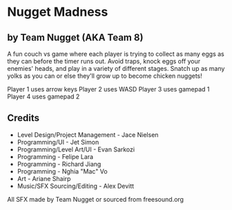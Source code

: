 # Nugget Madness
## by Team Nugget (AKA Team 8)

A fun couch vs game where each player is trying to collect as many eggs as they can before the timer runs out. Avoid traps, knock eggs off your enemies' heads, and play in a variety of different stages. Snatch up as many yolks as you can or else they'll grow up to become chicken nuggets!

Player 1 uses arrow keys
Player 2 uses WASD
Player 3 uses gamepad 1
Player 4 uses gamepad 2

## Credits

* Level Design/Project Management - Jace Nielsen
* Programming/UI - Jet Simon
* Programming/Level Art/UI - Evan Sarkozi
* Programming - Felipe Lara
* Programming - Richard Jiang
* Programming - Nghia "Mac" Vo
* Art - Ariane Shairp
* Music/SFX Sourcing/Editing - Alex Devitt


All SFX made by Team Nugget or sourced from freesound.org
